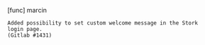 [func] marcin

    Added possibility to set custom welcome message in the Stork
    login page.
    (Gitlab #1431)